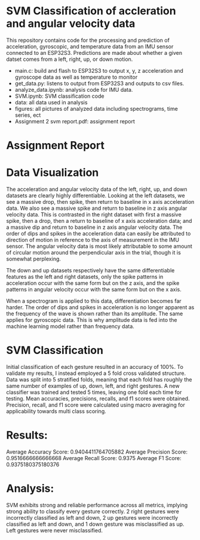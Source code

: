 # SVM Classification of accleration and angular velocity data

This repository contains code for the processing and prediction of acceleration, 
gyroscopic, and temperature data from an IMU sensor connected to an ESP32S3. Predictions 
are made about whether a given datset comes from a left, right, up, or down motion.  

- main.c: build and flash to ESP32S3 to output x, y, z acceleration and gyroscope data as well as temperature to monitor
- get_data.py: listens to output from ESP32S3 and outputs to csv files. 
- analyze_data.ipynb: analysis code for IMU data. 
- SVM.ipynb: SVM classification code
- data: all data used in analysis
- figures: all pictures of analyzed data including spectrograms, time series, ect
- Assignment 2 svm report.pdf: assignment report

# Assignment Report

# Data Visualization

The acceleration and angular velocity data of the left, right, up, and down datasets are clearly highly differentiable. Looking at the left datasets, we see a massive drop, then spike, then return to baseline in x axis acceleration data. We also see a massive spike and return to baseline in z axis angular velocity data. This is contrasted in the right dataset with first a massive spike, then a drop, then a return to baseline of x axis acceleration data; and a massive dip and return to baseline in z axis angular velocity data. The order of dips and spikes in the acceleration data can easily be attributed to direction of motion in reference to the axis of measurement in the IMU sensor. The angular velocity data is most likely attributable to some amount of circular motion around the perpendicular axis in the trial, though it is somewhat perplexing. 

The down and up datasets respectively have the same differentiable features as the left and right datasets, only the spike patterns in acceleration occur with the same form but on the z axis, and the spike patterns in angular velocity occur with the same form but on the x axis.

When a spectrogram is applied to this data, differentiation becomes far harder. The order of dips and spikes in acceleration is no longer apparent as the frequency of the wave is shown rather than its amplitude. The same applies for gyroscopic data. This is why amplitude data is fed into the machine learning model rather than frequency data.


# SVM Classification

Initial classification of each gesture resulted in an accuracy of 100%. To validate my results, I instead employed a 5 fold cross validated structure. Data was split into 5 stratified folds, meaning that each fold has roughly the same number of examples of up, down, left, and right gestures. A new classifier was trained and tested 5 times, leaving one fold each time for testing. Mean accuracies, precisions, recalls, and f1 scores were obtained. Precision, recall, and f1 score were calculated using macro averaging for applicability towards multi class scoring. 

# Results:
Average Accuracy Score: 0.9404411764705882
Average Precision Score: 0.9516666666666668
Average Recall Score: 0.9375
Average F1 Score: 0.9375180375180376

# Analysis:
SVM exhibits strong and reliable performance across all metrics, implying strong ability to classify every gesture correctly. 2 right gestures were incorrectly classified as left and down, 2 up gestures were incorrectly classified as left and down, and 1 down gesture was misclassified as up. Left gestures were never misclassified. 

